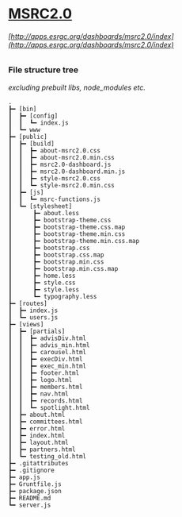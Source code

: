 # [MSRC2.0](http://apps.esrgc.org/dashboards/msrc2.0/index)
###### [http://apps.esrgc.org/dashboards/msrc2.0/index](http://apps.esrgc.org/dashboards/msrc2.0/index)

### File structure tree
*excluding prebuilt libs, node_modules etc.*
```
.
┣━ [bin]
┃  ┣━ [config]
┃  ┃  ┗━ index.js
┃  ┗━ www
┣━ [public]
┃  ┣━ [build]
┃  ┃  ┣━ about-msrc2.0.css
┃  ┃  ┣━ about-msrc2.0.min.css
┃  ┃  ┣━ msrc2.0-dashboard.js
┃  ┃  ┣━ msrc2.0-dashboard.min.js
┃  ┃  ┣━ style-msrc2.0.css
┃  ┃  ┗━ style-msrc2.0.min.css
┃  ┣━ [js]
┃  ┃  ┗━ msrc-functions.js
┃  ┗━ [stylesheet]
┃      ┣━ about.less
┃      ┣━ bootstrap-theme.css
┃      ┣━ bootstrap-theme.css.map
┃      ┣━ bootstrap-theme.min.css
┃      ┣━ bootstrap-theme.min.css.map
┃      ┣━ bootstrap.css
┃      ┣━ bootstrap.css.map
┃      ┣━ bootstrap.min.css
┃      ┣━ bootstrap.min.css.map
┃      ┣━ home.less
┃      ┣━ style.css
┃      ┣━ style.less
┃      ┗━ typography.less
┣━ [routes]
┃  ┣━ index.js
┃  ┗━ users.js
┣━ [views]
┃  ┣━ [partials]
┃  ┃  ┣━ advisDiv.html
┃  ┃  ┣━ advis_min.html
┃  ┃  ┣━ carousel.html
┃  ┃  ┣━ execDiv.html
┃  ┃  ┣━ exec_min.html
┃  ┃  ┣━ footer.html
┃  ┃  ┣━ logo.html
┃  ┃  ┣━ members.html
┃  ┃  ┣━ nav.html
┃  ┃  ┣━ records.html
┃  ┃  ┗━ spotlight.html
┃  ┣━ about.html
┃  ┣━ committees.html
┃  ┣━ error.html
┃  ┣━ index.html
┃  ┣━ layout.html
┃  ┣━ partners.html
┃  ┗━ testing_old.html
┣━ .gitattributes
┣━ .gitignore
┣━ app.js
┣━ Gruntfile.js
┣━ package.json
┣━ README.md
┗━ server.js
```